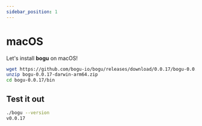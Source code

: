 ```yaml
---
sidebar_position: 1
---
```


# macOS

Let's install **bogu** on macOS!

```bash
wget https://github.com/bogu-io/bogu/releases/download/0.0.17/bogu-0.0.17-darwin-arm64.zip
unzip bogu-0.0.17-darwin-arm64.zip
cd bogu-0.0.17/bin
```

## Test it out

```bash
./bogu --version
v0.0.17
```
